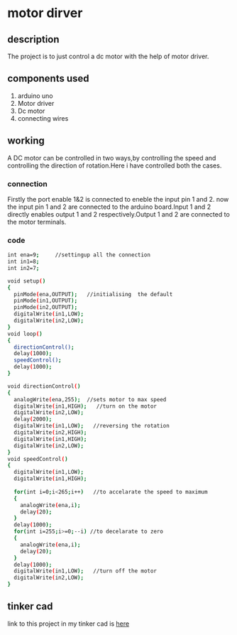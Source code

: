 # motor dirver
## description
The project is to just control a dc motor with the help of motor driver.
## components used
1. arduino uno
2. Motor driver
3. Dc motor
4. connecting wires
## working
A DC motor can be controlled in two ways,by controlling the speed and controlling the direction of rotation.Here i have controlled both the cases.
### connection
Firstly the port enable 1&2 is connected to eneble the input pin 1 and 2.
now the input pin 1 and 2 are connected to the arduino board.Input 1 and 2 directly enables output 1 and 2 respectively.Output 1 and 2 are connected to the motor terminals.
### code
```sh
int ena=9;     //settingup all the connection
int in1=8;
int in2=7; 

void setup()
{
  pinMode(ena,OUTPUT);   //initialising  the default 
  pinMode(in1,OUTPUT);
  pinMode(in2,OUTPUT);
  digitalWrite(in1,LOW);
  digitalWrite(in2,LOW);
}
void loop()
{
  directionControl();
  delay(1000);
  speedControl();
  delay(1000);
}

void directionControl()
{
  analogWrite(ena,255);  //sets motor to max speed  
  digitalWrite(in1,HIGH);   //turn on the motor
  digitalWrite(in2,LOW);
  delay(2000);
  digitalWrite(in1,LOW);   //reversing the rotation
  digitalWrite(in2,HIGH);
  digitalWrite(in1,HIGH);
  digitalWrite(in2,LOW);
}
void speedControl()
{
  digitalWrite(in1,LOW);  
  digitalWrite(in1,HIGH);
  
  for(int i=0;i<265;i++)   //to accelarate the speed to maximum
  {
    analogWrite(ena,i);
    delay(20);
  }
  delay(1000);
  for(int i=255;i>=0;--i) //to decelarate to zero
  {
    analogWrite(ena,i);
    delay(20);
  }
  delay(1000);
  digitalWrite(in1,LOW);   //turn off the motor
  digitalWrite(in2,LOW);
}
```

## tinker cad
link to this project in  my tinker cad is [here](https://www.tinkercad.com/things/8f7RbHlGA3z-task-21/editel?sharecode=8WdNgfjV6O11YnyXvJ52aSbvD2Ze-mpxe1pMssSeRv0)
